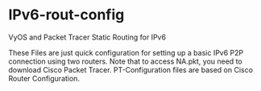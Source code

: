 # IPv6-rout-config
VyOS and Packet Tracer Static Routing for IPv6

These Files are just quick configuration for setting up a basic IPv6 P2P connection using two routers.
Note that to access NA.pkt, you need to download Cisco Packet Tracer. 
PT-Configuration files are based on Cisco Router Configuration.

